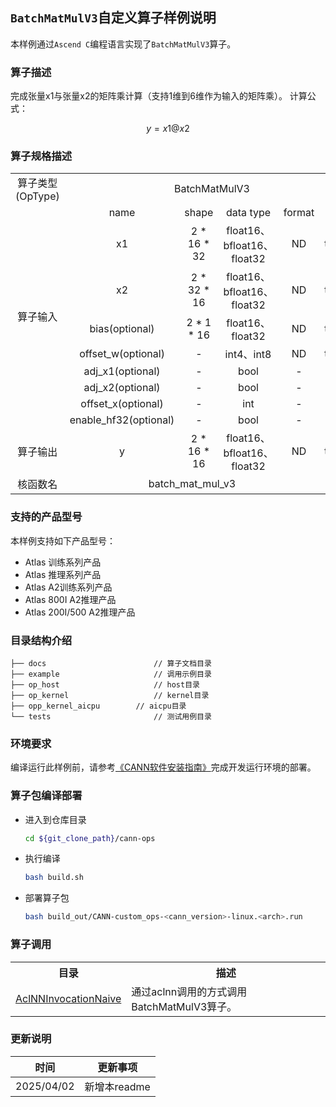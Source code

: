 ## `BatchMatMulV3`自定义算子样例说明 
本样例通过`Ascend C`编程语言实现了`BatchMatMulV3`算子。

### 算子描述
完成张量x1与张量x2的矩阵乘计算（支持1维到6维作为输入的矩阵乘）。
 计算公式：

  $$
  y=x1 @ x2
  $$

### 算子规格描述

<table>
<tr><td rowspan="1" align="center">算子类型(OpType)</td><td colspan="5" align="center">BatchMatMulV3</td></tr>
</tr>
<tr><td rowspan="9" align="center">算子输入</td><td align="center">name</td><td align="center">shape</td><td align="center">data type</td><td align="center">format</td><td align="center">type</td></tr>
<tr><td align="center">x1</td><td align="center">2 * 16 * 32</td><td align="center">float16、bfloat16、float32</td><td align="center">ND</td><td align="center">tensor</td></tr>
<tr><td align="center">x2</td><td align="center">2 * 32 * 16</td><td align="center">float16、bfloat16、float32</td><td align="center">ND</td><td align="center">tensor</td></tr>
<tr><td align="center">bias(optional)</td><td align="center">2 * 1 * 16</td><td align="center">float16、float32</td><td align="center">ND</td><td align="center">tensor</td></tr>
<tr><td align="center">offset_w(optional)</td><td align="center">-</td><td align="center">int4、int8</td><td align="center">ND</td><td align="center">tensor</td></tr>
<tr><td align="center">adj_x1(optional)</td><td align="center">-</td><td align="center">bool</td><td align="center">-</td><td align="center">attr</td></tr>
<tr><td align="center">adj_x2(optional)</td><td align="center">-</td><td align="center">bool</td><td align="center">-</td><td align="center">attr</td></tr>
<tr><td align="center">offset_x(optional)</td><td align="center">-</td><td align="center">int</td><td align="center">-</td><td align="center">attr</td></tr>
<tr><td align="center">enable_hf32(optional)</td><td align="center">-</td><td align="center">bool</td><td align="center">-</td><td align="center">attr</td></tr>
</tr>
</tr>
<tr><td rowspan="1" align="center">算子输出</td><td align="center">y</td><td align="center">2 * 16 * 16</td><td align="center">float16、bfloat16、float32</td><td align="center">ND</td><td align="center">tensor</td></tr>
</tr>
<tr><td rowspan="1" align="center">核函数名</td><td colspan="4" align="center">batch_mat_mul_v3</td><td align="center"></td></tr>
</table>

### 支持的产品型号
本样例支持如下产品型号：
- Atlas 训练系列产品
- Atlas 推理系列产品
- Atlas A2训练系列产品
- Atlas 800I A2推理产品
- Atlas 200I/500 A2推理产品

### 目录结构介绍
```
├── docs                        // 算子文档目录
├── example                     // 调用示例目录
├── op_host                     // host目录
├── op_kernel                   // kernel目录
├── opp_kernel_aicpu        // aicpu目录
└── tests                       // 测试用例目录
```

### 环境要求
编译运行此样例前，请参考[《CANN软件安装指南》](https://hiascend.com/document/redirect/CannCommunityInstSoftware)完成开发运行环境的部署。

### 算子包编译部署
  - 进入到仓库目录

    ```bash
    cd ${git_clone_path}/cann-ops
    ```

  - 执行编译

    ```bash
    bash build.sh
    ```

  - 部署算子包

    ```bash
    bash build_out/CANN-custom_ops-<cann_version>-linux.<arch>.run
    ```
### 算子调用
<table>
    <th>目录</th><th>描述</th>
    <tr>
        <td><a href="./examples/AclNNInvocationNaive"> AclNNInvocationNaive</td><td>通过aclnn调用的方式调用BatchMatMulV3算子。</td>
    </tr>
</table>

### 更新说明
| 时间 | 更新事项 |
|----|------|
| 2025/04/02 | 新增本readme |

